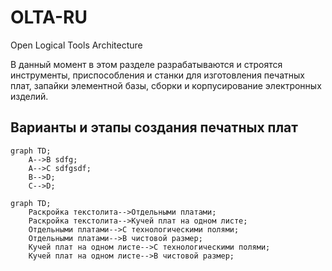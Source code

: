 # OLTA-RU
Open Logical Tools Architecture  

В данный момент в этом разделе разрабатываются и строятся инструменты, приспособления и станки для изготовления печатных плат, запайки элементной базы, сборки и корпусирование электронных изделий.  

## Варианты и этапы создания печатных плат
```mermaid
graph TD;
    A-->B sdfg;
    A-->C sdfgsdf;
    B-->D;
    C-->D;
```

```mermaid
graph TD;
    Раскройка текстолита-->Отдельными платами;
    Раскройка текстолита-->Кучей плат на одном листе;
    Отдельными платами-->С технологическими полями;
    Отдельными платами-->В чистовой размер;
    Кучей плат на одном листе-->С технологическими полями;
    Кучей плат на одном листе-->В чистовой размер;
```
